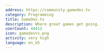```yaml
---
address: https://community.gamedev.tv
category: Programming
title: GameDev.tv
description: Where great games get going.
userCount: 44412
icon: gamedevtv.png
activity: very high
language: en_US
---
```

